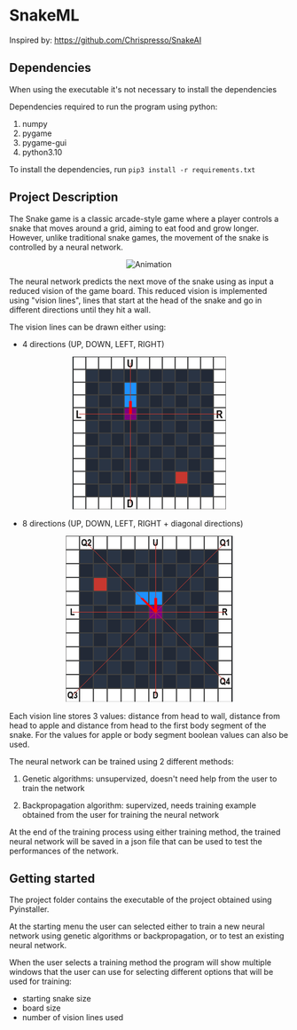 # SnakeML
Inspired by: https://github.com/Chrispresso/SnakeAI

## Dependencies
When using the executable it's not necessary to install the dependencies


Dependencies required to run the program using python:
1. numpy
2. pygame
3. pygame-gui
4. python3.10

To install the dependencies, run `pip3 install -r requirements.txt`



## Project Description
The Snake game is a classic arcade-style game where a player controls a snake that moves around a grid, aiming to eat food and grow longer. However, unlike traditional snake games, the movement of the snake is controlled by a neural network.

<p align="center">
  <img src="readme/animation.gif" alt="Animation">
</p>

The neural network predicts the next move of the snake using as input a reduced vision of the game board. This reduced vision is implemented using "vision lines", lines that start at the head of the snake and go in different directions until they hit a wall. 

The vision lines can be drawn either using:

* 4 directions (UP, DOWN, LEFT, RIGHT) 

<p align="center">
  <img src="readme/4.png" alt="4 Directions">
</p>

* 8 directions (UP, DOWN, LEFT, RIGHT + diagonal directions)

<p align="center">
  <img src="readme/8.png" alt="4 Directions">
</p>

Each vision line stores 3 values: distance from head to wall, distance from head to apple and distance from head to the first body segment of the snake.
For the values for apple or body segment boolean values can also be used.

The neural network can be trained using 2 different methods:
1. Genetic algorithms: unsupervized, doesn't need help from the user to train the network

2. Backpropagation algorithm: supervized, needs training example obtained from the user for training the neural network

At the end of the training process using either training method, the trained neural network will be saved in a json file that can be used to test the performances of the network.


## Getting started

The project folder contains the executable of the project obtained using Pyinstaller.

At the starting menu the user can selected either to train a new neural network using genetic algorithms or backpropagation, or to test an existing neural network.

When the user selects a training method the program will show multiple windows that the user can use for selecting different options that will be used for training:
* starting snake size
* board size
* number of vision lines used

